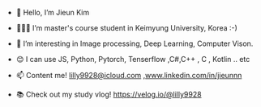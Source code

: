 - 👏 Hello, I’m Jieun Kim 
- 👩🏻‍💻 I’m master's course student in Keimyung University, Korea :-) 
- 🌟 I’m interesting in Image processing, Deep Learning, Computer Vison. 
- 😊 I can use JS, Python, Pytorch, Tenserflow ,C#,C++ , C , Kotlin .. etc

- 📫 Content me! lilly9928@icloud.com ,www.linkedin.com/in/jieunnn
- 📚 Check out my study vlog! https://velog.io/@lilly9928 
<!---
lilly9928/lilly9928 is a ✨ special ✨ repository because its `README.md` (this file) appears on your GitHub profile.
You can click the Preview link to take a look at your changes.
--->
